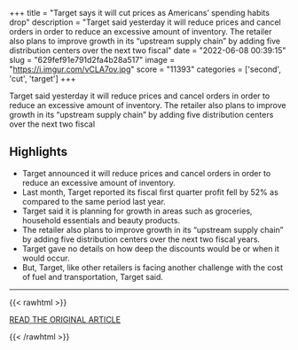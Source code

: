 +++
title = "Target says it will cut prices as Americans’ spending habits drop"
description = "Target said yesterday it will reduce prices and cancel orders in order to reduce an excessive amount of inventory. The retailer also plans to improve growth in its “upstream supply chain” by adding five distribution centers over the next two fiscal"
date = "2022-06-08 00:39:15"
slug = "629fef91e791d2fa4b28a517"
image = "https://i.imgur.com/vCLA7ov.jpg"
score = "11393"
categories = ['second', 'cut', 'target']
+++

Target said yesterday it will reduce prices and cancel orders in order to reduce an excessive amount of inventory. The retailer also plans to improve growth in its “upstream supply chain” by adding five distribution centers over the next two fiscal

## Highlights

- Target announced it will reduce prices and cancel orders in order to reduce an excessive amount of inventory.
- Last month, Target reported its fiscal first quarter profit fell by 52% as compared to the same period last year.
- Target said it is planning for growth in areas such as groceries, household essentials and beauty products.
- The retailer also plans to improve growth in its “upstream supply chain” by adding five distribution centers over the next two fiscal years.
- Target gave no details on how deep the discounts would be or when it would occur.
- But, Target, like other retailers is facing another challenge with the cost of fuel and transportation, Target said.

---

{{< rawhtml >}}
  <p class="article-category">
    <a target="_blank" href="https://www.mlive.com/news/2022/06/target-says-it-will-cut-prices-as-americans-spending-habits-drop.html">READ THE ORIGINAL ARTICLE</a>
  </p>
{{< /rawhtml >}}
